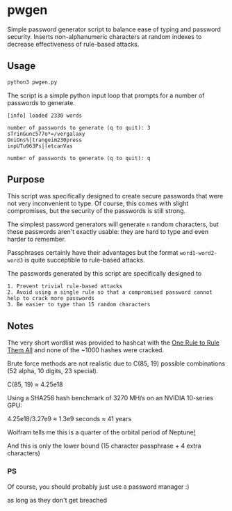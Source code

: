 # pwgen

Simple password generator script to balance ease of typing and password security.
Inserts non-alphanumeric characters at random indexes to decrease effectiveness of rule-based attacks.

## Usage

```py
python3 pwgen.py
```

The script is a simple python input loop that prompts for a number of passwords to generate.

```
[info] loaded 2330 words

number of passwords to generate (q to quit): 3
sTrinGunc577o*=/vergalaxy
OniOns%|trangeim230press
inpUTu963Ps|(etcanVas

number of passwords to generate (q to quit): q
```

## Purpose

This script was specifically designed to create secure passwords that were not very inconvenient to type. Of course, this comes with slight compromises, but the security of the passwords is still strong.

The simplest password generators will generate `n` random characters, but these passwords aren't exactly usable: they are hard to type and even harder to remember.

Passphrases certainly have their advantages but the format `word1-word2-word3` is quite succeptible to rule-based attacks.

The passwords generated by this script are specifically designed to

	1. Prevent trivial rule-based attacks
	2. Avoid using a single rule so that a compromised password cannot help to crack more passwords
	3. Be easier to type than 15 random characters

## Notes

The very short wordlist was provided to hashcat with the [One Rule to Rule Them All](https://github.com/NotSoSecure/password_cracking_rules) and none of the ~1000 hashes were cracked.

Brute force methods are not realistic due to C(85, 19) possible combinations (52 alpha, 10 digits, 23 special).

C(85, 19) ≈ 4.25e18

Using a SHA256 hash benchmark of 3270 MH/s on an NVIDIA 10-series GPU:

4.25e18/3.27e9 ≈ 1.3e9 seconds ≈ 41 years

Wolfram tells me this is a quarter of the orbital period of Neptune[!](https://www.wolframalpha.com/input?i=1.29969418960244648318042813455657492354740061162079510703363+%C3%97+10%5E9+seconds)

And this is only the lower bound (15 character passphrase + 4 extra characters)


### PS

Of course, you should probably just use a password manager :)

as long as they don't get breached
